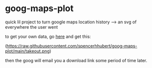 # goog-maps-plot

quick lil project to turn google maps location history --> an svg of everywhere the user went

to get your own data, go [here](https://takeout.google.com/) and get this:

(https://raw.githubusercontent.com/spencerhhubert/goog-maps-plot/main/takeout.png)

then the goog will email you a download link some period of time later.
